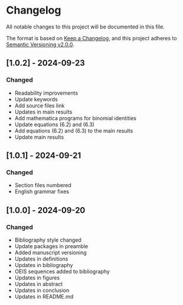 # Changelog

All notable changes to this project will be documented in this file.

The format is based on [Keep a Changelog](https://keepachangelog.com/en/1.0.0/),
and this project adheres to [Semantic Versioning v2.0.0](https://semver.org/spec/v2.0.0.html).

## [1.0.2] - 2024-09-23

### Changed

- Readability improvements
- Update keywords
- Add source files link
- Updates in main results
- Add mathematica programs for binomial identities
- Update equations (6.2) and (6.3)
- Add equations (6.2) and (6.3) to the main results
- Update main results

## [1.0.1] - 2024-09-21

### Changed

- Section files numbered
- English grammar fixes

## [1.0.0] - 2024-09-20

### Changed

- Bibliography style changed
- Update packages in preamble
- Added manuscript versioning
- Updates in definitions
- Updates in bibliography
- OEIS sequences added to bibliography
- Updates in figures
- Updates in abstract
- Updates in conclusion
- Updates in README.md
